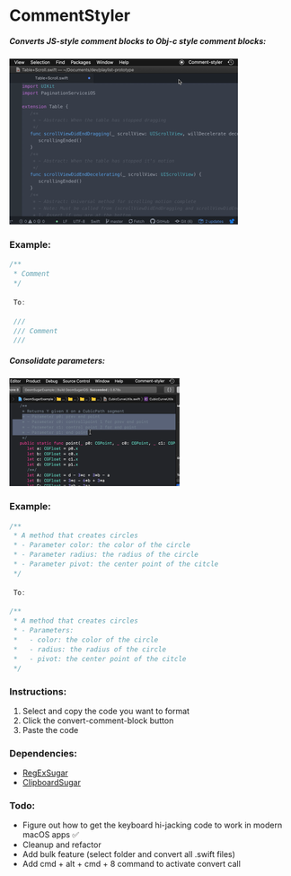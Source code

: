 # CommentStyler

##### Converts JS-style comment blocks to Obj-c style comment blocks:

<img width="407" alt="img" src="convert.gif?raw=true">


### Example:

```swift
/**
 * Comment
 */

 To:

 ///
 /// Comment
 ///
```

##### Consolidate parameters:

<img width="303" alt="img" src="consolidate.gif?raw=true">


### Example:

```swift
/**
 * A method that creates circles
 * - Parameter color: the color of the circle
 * - Parameter radius: the radius of the circle
 * - Parameter pivot: the center point of the citcle
 */

 To:

/**
 * A method that creates circles
 * - Parameters:
 *   - color: the color of the circle
 *   - radius: the radius of the circle
 *   - pivot: the center point of the citcle
 */
```
### Instructions:

1. Select and copy the code you want to format
2. Click the convert-comment-block button
3. Paste the code

### Dependencies:
- [RegExSugar](https://github.com/eonist/RegExSugar)
- [ClipboardSugar](https://github.com/eonist/ClipboardSugar)

### Todo:

- Figure out how to get the keyboard hi-jacking code to work in modern macOS apps ✅
- Cleanup and refactor
- Add bulk feature (select folder and convert all .swift files)
- Add cmd + alt + cmd + 8 command to activate convert call
